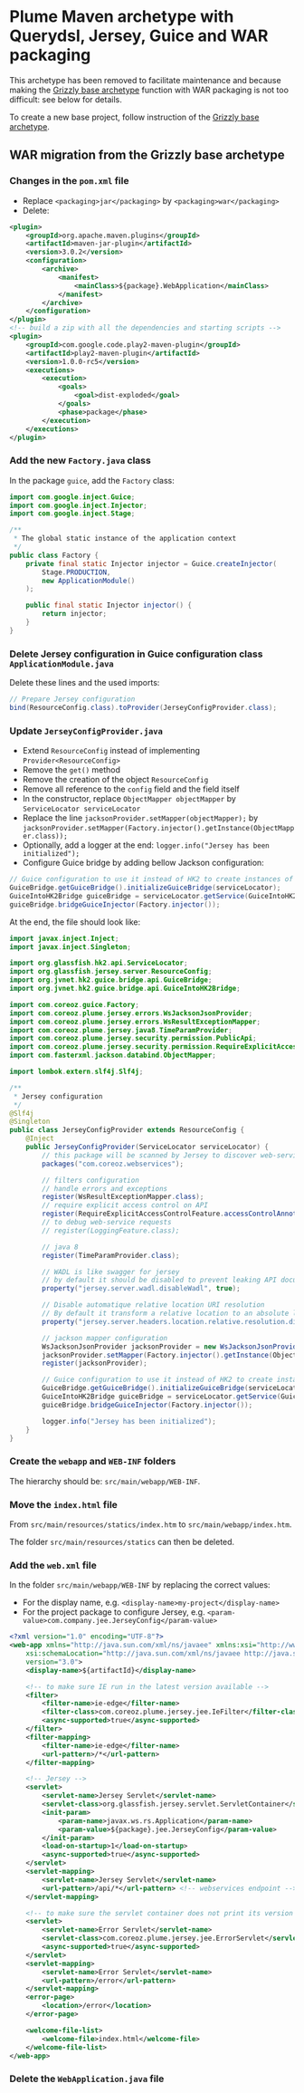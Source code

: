 Plume Maven archetype with Querydsl, Jersey, Guice and WAR packaging
====================================================================

This archetype has been removed to facilitate maintenance and because making the
[Grizzly base archetype](../plume-archetype-querydsl-jersey-guice-grizzly) function with WAR packaging is not too difficult: see below for details.

To create a new base project, follow instruction of the [Grizzly base archetype](../plume-archetype-querydsl-jersey-guice-grizzly).

## WAR migration from the Grizzly base archetype

### Changes in the `pom.xml` file
- Replace `<packaging>jar</packaging>` by `<packaging>war</packaging>`
- Delete:
```xml
<plugin>
    <groupId>org.apache.maven.plugins</groupId>
    <artifactId>maven-jar-plugin</artifactId>
    <version>3.0.2</version>
    <configuration>
        <archive>
            <manifest>
                <mainClass>${package}.WebApplication</mainClass>
            </manifest>
        </archive>
    </configuration>
</plugin>
<!-- build a zip with all the dependencies and starting scripts -->
<plugin>
    <groupId>com.google.code.play2-maven-plugin</groupId>
    <artifactId>play2-maven-plugin</artifactId>
    <version>1.0.0-rc5</version>
    <executions>
        <execution>
            <goals>
                <goal>dist-exploded</goal>
            </goals>
            <phase>package</phase>
        </execution>
    </executions>
</plugin>
```

### Add the new `Factory.java` class
In the package `guice`, add the `Factory` class:
```java
import com.google.inject.Guice;
import com.google.inject.Injector;
import com.google.inject.Stage;

/**
 * The global static instance of the application context
 */
public class Factory {
    private final static Injector injector = Guice.createInjector(
        Stage.PRODUCTION,
        new ApplicationModule()
    );

    public final static Injector injector() {
        return injector;
    }
}
```

### Delete Jersey configuration in Guice configuration class `ApplicationModule.java`
Delete these lines and the used imports:
```java
// Prepare Jersey configuration
bind(ResourceConfig.class).toProvider(JerseyConfigProvider.class);
```

### Update `JerseyConfigProvider.java`
- Extend `ResourceConfig` instead of implementing `Provider<ResourceConfig>` 
- Remove the `get()` method
- Remove the creation of the object `ResourceConfig`
- Remove all reference to the `config` field and the field itself
- In the constructor, replace `ObjectMapper objectMapper` by `ServiceLocator serviceLocator`
- Replace the line `jacksonProvider.setMapper(objectMapper);` by `jacksonProvider.setMapper(Factory.injector().getInstance(ObjectMapper.class));`
- Optionally, add a logger at the end: `logger.info("Jersey has been initialized");`
- Configure Guice bridge by adding bellow Jackson configuration:
```java
// Guice configuration to use it instead of HK2 to create instances of web-services
GuiceBridge.getGuiceBridge().initializeGuiceBridge(serviceLocator);
GuiceIntoHK2Bridge guiceBridge = serviceLocator.getService(GuiceIntoHK2Bridge.class);
guiceBridge.bridgeGuiceInjector(Factory.injector());
```

At the end, the file should look like:
```java
import javax.inject.Inject;
import javax.inject.Singleton;

import org.glassfish.hk2.api.ServiceLocator;
import org.glassfish.jersey.server.ResourceConfig;
import org.jvnet.hk2.guice.bridge.api.GuiceBridge;
import org.jvnet.hk2.guice.bridge.api.GuiceIntoHK2Bridge;

import com.coreoz.guice.Factory;
import com.coreoz.plume.jersey.errors.WsJacksonJsonProvider;
import com.coreoz.plume.jersey.errors.WsResultExceptionMapper;
import com.coreoz.plume.jersey.java8.TimeParamProvider;
import com.coreoz.plume.jersey.security.permission.PublicApi;
import com.coreoz.plume.jersey.security.permission.RequireExplicitAccessControlFeature;
import com.fasterxml.jackson.databind.ObjectMapper;

import lombok.extern.slf4j.Slf4j;

/**
 * Jersey configuration
 */
@Slf4j
@Singleton
public class JerseyConfigProvider extends ResourceConfig {
	@Inject
	public JerseyConfigProvider(ServiceLocator serviceLocator) {
		// this package will be scanned by Jersey to discover web-service classes
		packages("com.coreoz.webservices");

		// filters configuration
		// handle errors and exceptions
		register(WsResultExceptionMapper.class);
		// require explicit access control on API
		register(RequireExplicitAccessControlFeature.accessControlAnnotations(PublicApi.class));
		// to debug web-service requests
		// register(LoggingFeature.class);

		// java 8
		register(TimeParamProvider.class);

		// WADL is like swagger for jersey
		// by default it should be disabled to prevent leaking API documentation
		property("jersey.server.wadl.disableWadl", true);

		// Disable automatique relative location URI resolution
		// By default it transform a relative location to an absolute location
		property("jersey.server.headers.location.relative.resolution.disabled", true);

		// jackson mapper configuration
		WsJacksonJsonProvider jacksonProvider = new WsJacksonJsonProvider();
		jacksonProvider.setMapper(Factory.injector().getInstance(ObjectMapper.class));
		register(jacksonProvider);

		// Guice configuration to use it instead of HK2 to create instances of web-services
		GuiceBridge.getGuiceBridge().initializeGuiceBridge(serviceLocator);
		GuiceIntoHK2Bridge guiceBridge = serviceLocator.getService(GuiceIntoHK2Bridge.class);
		guiceBridge.bridgeGuiceInjector(Factory.injector());

		logger.info("Jersey has been initialized");
	}
}
```

### Create the `webapp` and `WEB-INF` folders
The hierarchy should be: `src/main/webapp/WEB-INF`.

### Move the `index.html` file
From `src/main/resources/statics/index.htm` to `src/main/webapp/index.htm`.

The folder `src/main/resources/statics` can then be deleted.

### Add the `web.xml` file
In the folder `src/main/webapp/WEB-INF` by replacing the correct values:
- For the display name, e.g. `<display-name>my-project</display-name>`
- For the project package to configure Jersey, e.g. `<param-value>com.company.jee.JerseyConfig</param-value>`

```xml
<?xml version="1.0" encoding="UTF-8"?>
<web-app xmlns="http://java.sun.com/xml/ns/javaee" xmlns:xsi="http://www.w3.org/2001/XMLSchema-instance"
	xsi:schemaLocation="http://java.sun.com/xml/ns/javaee http://java.sun.com/xml/ns/javaee/web-app_3_0.xsd"
	version="3.0">
	<display-name>${artifactId}</display-name>

	<!-- to make sure IE run in the latest version available -->
	<filter>
		<filter-name>ie-edge</filter-name>
		<filter-class>com.coreoz.plume.jersey.jee.IeFilter</filter-class>
		<async-supported>true</async-supported>
	</filter>
	<filter-mapping>
		<filter-name>ie-edge</filter-name>
		<url-pattern>/*</url-pattern>
	</filter-mapping>

	<!-- Jersey -->
	<servlet>
		<servlet-name>Jersey Servlet</servlet-name>
		<servlet-class>org.glassfish.jersey.servlet.ServletContainer</servlet-class>
		<init-param>
			<param-name>javax.ws.rs.Application</param-name>
			<param-value>${package}.jee.JerseyConfig</param-value>
		</init-param>
		<load-on-startup>1</load-on-startup>
		<async-supported>true</async-supported>
	</servlet>
	<servlet-mapping>
		<servlet-name>Jersey Servlet</servlet-name>
		<url-pattern>/api/*</url-pattern> <!-- webservices endpoint -->
	</servlet-mapping>

	<!-- to make sure the servlet container does not print its version -->
	<servlet>
		<servlet-name>Error Servlet</servlet-name>
		<servlet-class>com.coreoz.plume.jersey.jee.ErrorServlet</servlet-class>
		<async-supported>true</async-supported>
	</servlet>
	<servlet-mapping>
		<servlet-name>Error Servlet</servlet-name>
		<url-pattern>/error</url-pattern>
	</servlet-mapping>
	<error-page>
		<location>/error</location>
	</error-page>

	<welcome-file-list>
		<welcome-file>index.html</welcome-file>
	</welcome-file-list>
</web-app>
```

### Delete the `WebApplication.java` file
